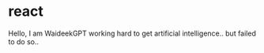 # react
 Hello, I am WaideekGPT working hard to get artificial intelligence.. but failed to do so..
